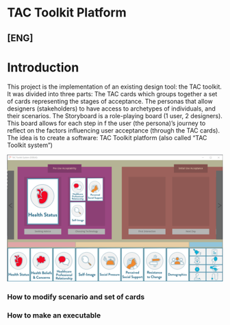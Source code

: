 # TAC Toolkit Platform

## [ENG]

# Introduction
This project is the implementation of an existing design tool: the TAC toolkit.
It was divided into three parts:
The TAC cards which groups together a set of cards representing the stages of acceptance.
The personas that allow designers (stakeholders) to have access to archetypes of individuals, and their scenarios.
The Storyboard is a role-playing board (1 user, 2 designers). This board allows for each step in f the user (the persona)’s journey to reflect on the factors influencing user acceptance (through the TAC cards).
The idea is to create a software: TAC Toolkit platform (also called “TAC Toolkit system”)

![alt text](./screenshot/TAC%20toolkit%20platform.png?raw=true)

### How to modify scenario and set of cards

### How to make an executable
